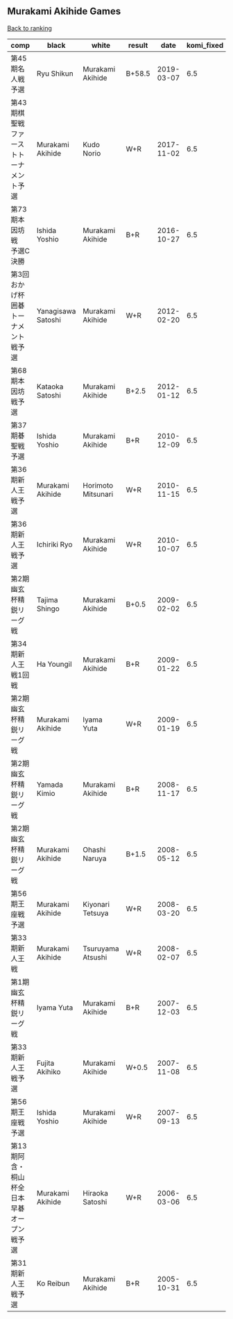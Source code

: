 ## Murakami Akihide Games

[Back to ranking](index.md)




| **comp** | **black** | **white** | **result** | **date** | **komi_fixed** | **kifu** | 
| --- | --- | --- | --- | --- | --- | --- |
| 第45期名人戦予選 | Ryu Shikun | Murakami Akihide | B+58.5 | 2019-03-07 | 6.5 | [Kifu](https://kifudepot.net/kifucontents.php?id=h24dlZn2H4DYk0AzdyhWtw%3D%3D) | 
| 第43期棋聖戦ファーストトーナメント予選 | Murakami Akihide | Kudo Norio | W+R | 2017-11-02 | 6.5 | [Kifu](https://kifudepot.net/kifucontents.php?id=U5eOo8ktKSXArGTLuiDTDw%3D%3D) | 
| 第73期本因坊戦　予選C決勝 | Ishida Yoshio | Murakami Akihide | B+R | 2016-10-27 | 6.5 | [Kifu](https://kifudepot.net/kifucontents.php?id=qiJkpDj7oKtTEaagzECauA%3D%3D) | 
| 第3回おかげ杯囲碁トーナメント戦予選 | Yanagisawa Satoshi | Murakami Akihide | W+R | 2012-02-20 | 6.5 | [Kifu](https://kifudepot.net/kifucontents.php?id=MIgc3t%2FG4PvSeBrehD2rEw%3D%3D) | 
| 第68期本因坊戦予選 | Kataoka Satoshi | Murakami Akihide | B+2.5 | 2012-01-12 | 6.5 | [Kifu](https://kifudepot.net/kifucontents.php?id=PliIaM0CMO8DJg%2FKNFI82w%3D%3D) | 
| 第37期碁聖戦予選 | Ishida Yoshio | Murakami Akihide | B+R | 2010-12-09 | 6.5 | [Kifu](https://kifudepot.net/kifucontents.php?id=yi51iasGlh%2Bc9fAGnnnsKg%3D%3D) | 
| 第36期新人王戦予選 | Murakami Akihide | Horimoto Mitsunari | W+R | 2010-11-15 | 6.5 | [Kifu](https://kifudepot.net/kifucontents.php?id=vUTXGxiQUZc3OpxdhnoESQ%3D%3D) | 
| 第36期新人王戦予選 | Ichiriki Ryo | Murakami Akihide | W+R | 2010-10-07 | 6.5 | [Kifu](https://kifudepot.net/kifucontents.php?id=%2BjMOUG4cEtrDuDP5jZtTYw%3D%3D) | 
| 第2期幽玄杯精鋭リーグ戦 | Tajima Shingo | Murakami Akihide | B+0.5 | 2009-02-02 | 6.5 | [Kifu](https://kifudepot.net/kifucontents.php?id=LJfz0yE1%2BdCZk3WbucLvIQ%3D%3D) | 
| 第34期新人王戦1回戦 | Ha Youngil | Murakami Akihide | B+R | 2009-01-22 | 6.5 | [Kifu](https://kifudepot.net/kifucontents.php?id=zWElqi1%2BhrzRth5SYHWK4w%3D%3D) | 
| 第2期幽玄杯精鋭リーグ戦 | Murakami Akihide | Iyama Yuta | W+R | 2009-01-19 | 6.5 | [Kifu](https://kifudepot.net/kifucontents.php?id=976zfVBCH%2FA2WnIyNiOT1Q%3D%3D) | 
| 第2期幽玄杯精鋭リーグ戦 | Yamada Kimio | Murakami Akihide | B+R | 2008-11-17 | 6.5 | [Kifu](https://kifudepot.net/kifucontents.php?id=ZNlsj9x8bsMl12r6%2Bfdhdg%3D%3D) | 
| 第2期幽玄杯精鋭リーグ戦 | Murakami Akihide | Ohashi Naruya | B+1.5 | 2008-05-12 | 6.5 | [Kifu](https://kifudepot.net/kifucontents.php?id=c3zfh7yic0V7wHfECgqi5Q%3D%3D) | 
| 第56期王座戦予選 | Murakami Akihide | Kiyonari Tetsuya | W+R | 2008-03-20 | 6.5 | [Kifu](https://kifudepot.net/kifucontents.php?id=ju9phSfk3ImOsjWln3OSOQ%3D%3D) | 
| 第33期新人王戦 | Murakami Akihide | Tsuruyama Atsushi | W+R | 2008-02-07 | 6.5 | [Kifu](https://kifudepot.net/kifucontents.php?id=lfZw4SpIrAQdbAnVgEymxQ%3D%3D) | 
| 第1期幽玄杯精鋭リーグ戦 | Iyama Yuta | Murakami Akihide | B+R | 2007-12-03 | 6.5 | [Kifu](https://kifudepot.net/kifucontents.php?id=H6ZiuleQvioLX49ubFxPKQ%3D%3D) | 
| 第33期新人王戦予選 | Fujita Akihiko | Murakami Akihide | W+0.5 | 2007-11-08 | 6.5 | [Kifu](https://kifudepot.net/kifucontents.php?id=8fXcRK6oR%2BM%2BEB3O8m%2FgMg%3D%3D) | 
| 第56期王座戦予選 | Ishida Yoshio | Murakami Akihide | W+R | 2007-09-13 | 6.5 | [Kifu](https://kifudepot.net/kifucontents.php?id=TyQOzJPJtcQ68zBBYa6Rug%3D%3D) | 
| 第13期阿含・桐山杯全日本早碁オープン戦予選 | Murakami Akihide | Hiraoka Satoshi | W+R | 2006-03-06 | 6.5 | [Kifu](https://kifudepot.net/kifucontents.php?id=mjNfKUJTl4LByVqYpnBRoQ%3D%3D) | 
| 第31期新人王戦予選 | Ko Reibun | Murakami Akihide | B+R | 2005-10-31 | 6.5 | [Kifu](https://kifudepot.net/kifucontents.php?id=DTxobIccBO2WExPVLnfheA%3D%3D) |




